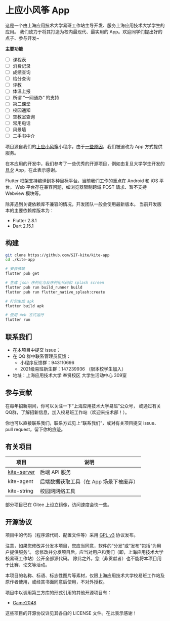 # 上应小风筝 App

这是一个由上海应用技术大学易班工作站主导开发、服务上海应用技术大学学生的应用。
我们致力于将其打造为校内最现代、最实用的 App。欢迎同学们提出好的点子、参与开发~

**主要功能**
- [ ] 课程表
- [ ] 消费记录
- [ ] 成绩查询
- [ ] 给分查询
- [ ] 评教
- [ ] 体温上报
- [ ] 所谓 “一网通办“ 的支持
- [ ] 第二课堂
- [ ] 校园通知
- [ ] 空教室查询
- [ ] 常用电话
- [ ] 风景墙
- [ ] 二手书中介

项目源自我们的[上应小风筝][kite-microapp]小程序，由于[一些原因][migrate]，我们被迫改为 App 方式提供服务。

在本应用的开发中，我们参考了一些优秀的开源项目，例如由复旦大学学生开发的[旦夕][DanXi] App，在此表示感谢。

[kite-microapp]: https://github.com/SIT-Yiban/kite-microapp
[migrate]: ./WHY_DO_WE_MIGRATE.md
[DanXi]: https://github.com/DanXi-Dev/DanXi

Flutter 框架支持编译到多种目标平台。当前我们工作的重点在 Android 和 iOS 平台。
Web 平台存在兼容问题，如浏览器限制跨域 POST 请求、暂不支持 Webview 模块等。

除非遇到关键依赖库不兼容的情况，开发团队一般会使用最新版本。
当前开发版本的主要依赖库版本为：
- Flutter 2.8.1
- Dart 2.15.1

## 构建

```bash
git clone https://github.com/SIT-kite/kite-app
cd ./kite-app

# 安装依赖
flutter pub get

# 生成 json 序列化与反序列化代码和 splash screen
flutter pub run build_runner build
flutter pub run flutter_native_splash:create

# 打包生成 apk
flutter build apk

# 使用 Web 方式运行
flutter run
```

## 联系我们

- 在本项目中提交 issue；
- 在 QQ 群中联系管理员反馈：
  - 小程序反馈群：943110696
  - 2021级易班新生群：147239936 （限本校学生加入）
- 地址：上海应用技术大学 奉贤校区 大学生活动中心 309室

## 参与贡献

在每年招新期间，你可以关注一下“上海应用技术大学易班”公众号，
或通过有关QQ群，了解招新信息，加入校易班工作站（欢迎来技术部！）。

你也可以直接联系我们，联系方式见上“联系我们”，或对有关项目提交 issue、pull request，留下你的痕迹。

## 有关项目

| 项目                       | 说明 |
| -------------------------- | ---- |
| [kite-server][kite-server] | 后端 API 服务 |
| kite-agent                 | 后端数据获取工具（在 App 场景下被废弃） |
| kite-string                | 校园网网络工具 |

部分项目已在 Gitee 上设立镜像，访问速度会快一些。

[kite-server]: https://github.com/SIT-Yiban/kite-server

## 开源协议

项目中的代码（程序源代码、配置文件等）采用 [GPL v3](LICENSE) 协议发布。

注意，如果您修改并分发本项目，您应当同意，软件的“分发”或“发布”包括“为用户提供服务“。
您修改并分发项目后，应当对用户和我们（即，上海应用技术大学校易班工作站）公开全部源代码。
除此之外，您（非贡献者）也不能将本项目用于比赛、论文等活动。

本项目的名称、标语、标志性图片等素材，仅限上海应用技术大学校易班工作站及原作者使用，或经其书面同意后使用，不对外授权。

项目中以调用第三方库的形式引用的其他开源项目有：

- [Game2048](https://github.com/linuxsong/game2048.git)

这些项目的开源协议详见其各自的 LICENSE 文件。在此表示感谢！
